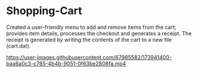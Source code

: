 # Shopping-Cart

Created a user-friendly menu to add and remove items from the cart; provides item details, 
processes the checkout and generates a receipt.
The receipt is generated by writing the contents of the cart to a new file (cart.dat).

https://user-images.githubusercontent.com/67985582/173941400-baa6a0c3-c785-4b4b-9051-0f63be2808fa.mp4
